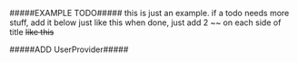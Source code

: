 #####EXAMPLE TODO#####
this is just an example. if a todo needs more stuff,
add it below just like this
when done, just add 2 ~~ on each side of title
~~like this~~

#####ADD UserProvider#####

#####